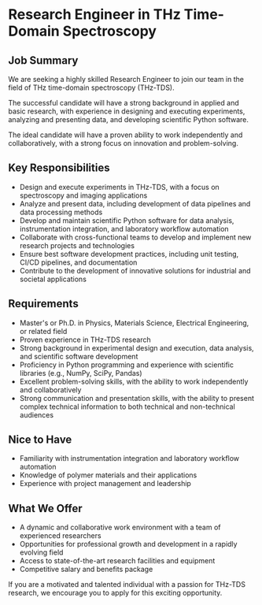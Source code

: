 <!-- Replace the content of this file with the target job description -->

# Research Engineer in THz Time-Domain Spectroscopy

## Job Summary

We are seeking a highly skilled Research Engineer
to join our team in the field of THz time-domain spectroscopy (THz-TDS).
<!--  -->
The successful candidate will have a strong background
in applied and basic research,
with experience in designing and executing experiments,
analyzing and presenting data,
and developing scientific Python software.
<!--  -->
The ideal candidate will have a proven ability to work independently and collaboratively,
with a strong focus on innovation and problem-solving.

## Key Responsibilities

- Design and execute experiments
  in THz-TDS,
  with a focus on spectroscopy and imaging applications
- Analyze and present data,
  including development of data pipelines and data processing methods
- Develop and maintain scientific Python software for data analysis,
  instrumentation integration, and laboratory workflow automation
- Collaborate with cross-functional teams
  to develop and implement new research projects and technologies
- Ensure best software development practices,
  including unit testing,
  CI/CD pipelines,
  and documentation
- Contribute to the development of innovative solutions
  for industrial and societal applications

## Requirements

- Master's or Ph.D.
  in Physics,
  Materials Science,
  Electrical Engineering,
  or related field
- Proven experience
  in THz-TDS research
- Strong background
  in experimental design and execution, data analysis,
  and scientific software development
- Proficiency in Python programming
  and experience with scientific libraries
  (e.g., NumPy, SciPy, Pandas)
- Excellent problem-solving skills,
  with the ability to work independently and collaboratively
- Strong communication and presentation skills,
  with the ability to present complex technical information
  to both technical and non-technical audiences

## Nice to Have

- Familiarity with instrumentation integration
  and laboratory workflow automation
- Knowledge of polymer materials and their applications
- Experience with project management and leadership

## What We Offer

- A dynamic and collaborative work environment
  with a team of experienced researchers
- Opportunities for professional growth and development
  in a rapidly evolving field
- Access to state-of-the-art research facilities and equipment
- Competitive salary and benefits package

If you are a motivated and talented individual
with a passion for THz-TDS research,
we encourage you to apply for this exciting opportunity.
